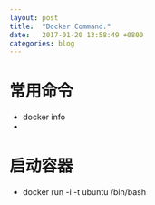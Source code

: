 ```yaml
---
layout: post
title:  "Docker Command."
date:   2017-01-20 13:58:49 +0800
categories: blog
---
```


# 常用命令

* docker info
* 

# 启动容器

* docker run -i -t ubuntu /bin/bash
